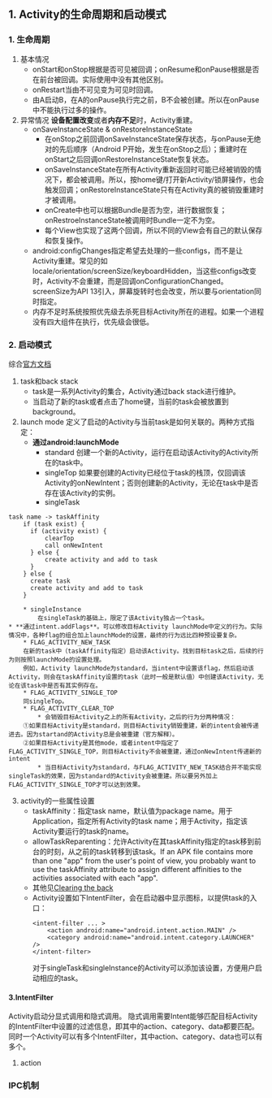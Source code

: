 ## 1. Activity的生命周期和启动模式
### 1. 生命周期
1. 基本情况
    * onStart和onStop根据是否可见被回调；onResume和onPause根据是否在前台被回调。实际使用中没有其他区别。
    * onRestart当由不可见变为可见时回调。
    * 由A启动B，在A的onPause执行完之前，B不会被创建。所以在onPause中不能执行过多的操作。
2. 异常情况
    **设备配置改变**或者**内存不足**时，Activity重建。
    * onSaveInstanceState & onRestoreInstanceState
        * 在onStop之前回调onSaveInstanceState保存状态，与onPause无绝对的先后顺序（Android P开始，发生在onStop之后）；重建时在onStart之后回调onRestoreInstanceState恢复状态。
        * onSaveInstanceState在所有Activity重新返回时可能已经被销毁的情况下，都会被调用。所以，按home键/打开新Activity/锁屏操作，也会触发回调；onRestoreInstanceState只有在Activity真的被销毁重建时才被调用。
        * onCreate中也可以根据Bundle是否为空，进行数据恢复；onRestroeInstanceState被调用时Bundle一定不为空。
        * 每个View也实现了这两个回调，所以不同的View会有自己的默认保存和恢复操作。
    * android:configChanges指定希望去处理的一些configs，而不是让Activity重建。常见的如locale/orientation/screenSize/keyboardHidden，当这些configs改变时，Activity不会重建，而是回调onConfigurationChanged。screenSize为API 13引入，屏幕旋转时也会改变，所以要与orientation同时指定。
    * 内存不足时系统按照优先级去杀死目标Activity所在的进程。如果一个进程没有四大组件在执行，优先级会很低。
### 2. 启动模式
综合[官方文档](https://developer.android.com/guide/components/activities/tasks-and-back-stack)
1. task和back stack
    * task是一系列Activity的集合，Activity通过back stack进行维护。
    * 当启动了新的task或者点击了home键，当前的task会被放置到background。
2. launch mode
	定义了启动的Activity与当前task是如何关联的。两种方式指定：
    * **通过android:launchMode**
        * standard
            创建一个新的Activity，运行在启动该Activity的Activity所在的task中。
        * singleTop
            如果要创建的Activity已经位于task的栈顶，仅回调该Activity的onNewIntent；否则创建新的Activity，无论在task中是否存在该Activity的实例。
        * singleTask
```
task name -> taskAffinity
	if (task exist) {
	  if (activity exist) {
	      clearTop
	      call onNewIntent
	  } else {
	      create activity and add to task
	  }
	} else {
	  create task
	  create activity and add to task
	}
```
        * singleInstance
            在singleTask的基础上，限定了该Activity独占一个task。
    * **通过intent.addFlags**。可以修改目标Activity launchMode中定义的行为。实际情况中，各种flag的组合加上launchMode的设置，最终的行为远比四种预设要复杂。
        * FLAG_ACTIVITY_NEW_TASK
        在新的task中（taskAffinity指定）启动该Activity。找到目标task之后，后续的行为则按照launchMode的设置处理。
        例如，Activity launchMode为standard，当intent中设置该flag，然后启动该Activity，则会在taskAffinity设置的task（此时一般是默认值）中创建该Activity，无论在该task中是否有其实例存在。
        * FLAG_ACTIVITY_SINGLE_TOP
        同singleTop。
        * FLAG_ACTIVITY_CLEAR_TOP
            * 会销毁目标Activity之上的所有Activity，之后的行为分两种情况：
        ①如果目标Activity是standard，则目标Activity销毁重建，新的intent会被传递进去。因为startand的Activity总是会被重建（官方解释）。
        ②如果目标Activity是其他mode，或者intent中指定了FLAG_ACTIVITY_SINGLE_TOP，则目标Activity不会被重建，通过onNewIntent传递新的intent
            * 当目标Activity为standard，与FLAG_ACTIVITY_NEW_TASK结合并不能实现singleTask的效果，因为standard的Activity会被重建。所以要另外加上FLAG_ACTIVITY_SINGLE_TOP才可以达到效果。
3. activity的一些属性设置
    * taskAffinity：指定task name，默认值为package name。用于Application，指定所有Activity的task name；用于Activity，指定该Activity要运行的task的name。
    * allowTaskReparenting：允许Activity在其taskAffinity指定的task移到前台的时刻，从之前的task转移到该task。If an APK file contains more than one "app" from the user's point of view, you probably want to use the taskAffinity attribute to assign different affinities to the activities associated with each "app".
    * 其他见[Clearing the back](
https://developer.android.com/guide/components/activities/tasks-and-back-stack#Clearing)
    * Activity设置如下IntentFilter，会在启动器中显示图标，以提供task的入口：
        ```
        <intent-filter ... >
            <action android:name="android.intent.action.MAIN" />
            <category android:name="android.intent.category.LAUNCHER" />
        </intent-filter>
        ```
        对于singleTask和singleInstance的Activity可以添加该设置，方便用户启动相应的task。
        
#### 3.IntentFilter
Activity启动分显式调用和隐式调用。
隐式调用需要Intent能够匹配目标Activity的IntentFilter中设置的过滤信息，即其中的action、category、data都要匹配。同时一个Activity可以有多个IntentFilter，其中action、category、data也可以有多个。
1. action

### IPC机制
<!--stackedit_data:
eyJoaXN0b3J5IjpbMTQ2MDUyOTc5NSwxMzM5NDk2Nzk1LC0yMD
g4NzQ2NjEyXX0=
-->
